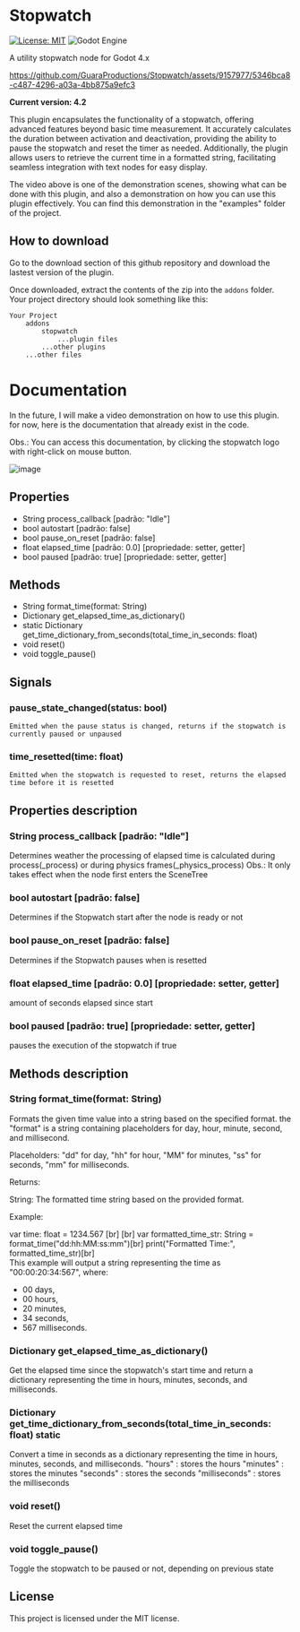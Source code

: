 # Stopwatch
[![License: MIT](https://img.shields.io/badge/License-MIT-yellow.svg)](https://opensource.org/licenses/MIT)
![Godot Engine](https://img.shields.io/badge/GODOT-%23FFFFFF.svg?style=for-the-badge&logo=godot-engine)

A utility stopwatch node for Godot 4.x

https://github.com/GuaraProductions/Stopwatch/assets/9157977/5346bca8-c487-4296-a03a-4bb875a9efc3

**Current version: 4.2**

This plugin encapsulates the functionality of a stopwatch, offering advanced features beyond basic time measurement. It accurately calculates the duration between activation and deactivation, providing the ability to pause the stopwatch and reset the timer as needed. Additionally, the plugin allows users to retrieve the current time in a formatted string, facilitating seamless integration with text nodes for easy display.

The video above is one of the demonstration scenes, showing what can be done with this plugin, and also a demonstration on how you can use this plugin effectively. You can find this demonstration in the "examples" folder of the project.

## How to download

Go to the download section of this github repository and download the lastest version of the plugin. 

Once downloaded, extract the contents of the zip into the ```addons``` folder. Your project directory should look something like this:

```
Your Project
    addons
        stopwatch
            ...plugin files
        ...other plugins
    ...other files
```

# Documentation

In the future, I will make a video demonstration on how to use this plugin. for now, here is the documentation that already exist in the code.

Obs.: You can access this documentation, by clicking the stopwatch logo with right-click on mouse button.

![image](https://github.com/GuaraProductions/Stopwatch/assets/9157977/0fa3a20a-8f0c-4d0a-a4ef-47c555abd8e8)

## Properties
 - String process_callback [padrão: "Idle"]
 - bool autostart [padrão: false]
 - bool pause_on_reset [padrão: false]
 - float elapsed_time [padrão: 0.0] [propriedade: setter, getter]
 - bool paused [padrão: true] [propriedade: setter, getter]

## Methods
 - String format_time(format: String)
 - Dictionary get_elapsed_time_as_dictionary()
 - static Dictionary get_time_dictionary_from_seconds(total_time_in_seconds: float)
 - void reset()
 - void toggle_pause()

## Signals

### pause_state_changed(status: bool)
    Emitted when the pause status is changed, returns if the stopwatch is currently paused or unpaused

### time_resetted(time: float)
    Emitted when the stopwatch is requested to reset, returns the elapsed time before it is resetted


## Properties description

### String process_callback [padrão: "Idle"]

Determines weather the processing of elapsed time is calculated during process(_process) or during physics frames(_physics_process) Obs.: It only takes effect when the node first enters the SceneTree


### bool autostart [padrão: false]

Determines if the Stopwatch start after the node is ready or not


### bool pause_on_reset [padrão: false]

Determines if the Stopwatch pauses when is resetted


### float elapsed_time [padrão: 0.0] [propriedade: setter, getter]

amount of seconds elapsed since start


### bool paused [padrão: true] [propriedade: setter, getter]

pauses the execution of the stopwatch if true


## Methods description

### String format_time(format: String)

Formats the given time value into a string based on the specified format. the "format" is a string containing placeholders for day, hour, minute, second, and millisecond.
 
Placeholders: "dd" for day, "hh" for hour, "MM" for minutes, "ss" for seconds, "mm" for milliseconds.
 
Returns:
 
String: The formatted time string based on the provided format.
 
Example:
 
  var time: float = 1234.567 [br] [br]
  var formatted_time_str: String = format_time("dd:hh:MM:ss:mm")[br]
  print("Formatted Time:", formatted_time_str)[br]  
This example will output a string representing the time as "00:00:20:34:567", where:
 
- 00 days,
- 00 hours,
- 20 minutes,
- 34 seconds,
- 567 milliseconds.


### Dictionary get_elapsed_time_as_dictionary()

Get the elapsed time since the stopwatch's start time and return a dictionary representing the time in hours, minutes, seconds, and milliseconds.


### Dictionary get_time_dictionary_from_seconds(total_time_in_seconds: float) static

Convert a time in seconds as a dictionary representing the time in hours, minutes, seconds, and milliseconds. 
"hours" : stores the hours 
"minutes" : stores the minutes 
"seconds" : stores the seconds 
"milliseconds" : stores the milliseconds


### void reset()

Reset the current elapsed time


### void toggle_pause()

Toggle the stopwatch to be paused or not, depending on previous state

## License

This project is licensed under the MIT license.
